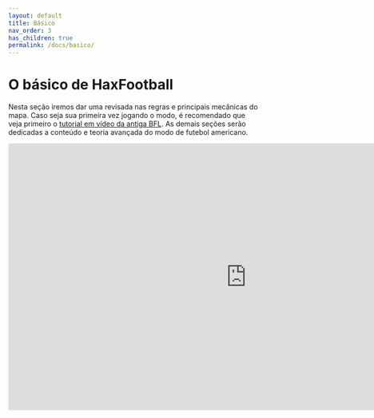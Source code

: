 ```yaml
---
layout: default
title: Básico
nav_order: 3
has_children: true
permalink: /docs/basico/
---
```

<link href="{{ '/css/style.css' | relative_url }}" rel="stylesheet" type="text/css">

# O básico de HaxFootball
Nesta seção iremos dar uma revisada nas regras e principais mecânicas do mapa. Caso seja sua primeira vez jogando o modo, é recomendado que veja primeiro o [tutorial em vídeo da antiga BFL]. As demais seções serão dedicadas a conteúdo e teoria avançada do modo de futebol americano.

<div class="videoWrapper"><iframe width="951" height="535" src="https://www.youtube.com/embed/1p0xwPt5UVo" title="Tutorial • Brazilian Football League" frameborder="0" allow="accelerometer; autoplay; clipboard-write; encrypted-media; gyroscope; picture-in-picture; web-share" allowfullscreen></iframe></div>

[tutorial em vídeo da antiga BFL]: https://www.youtube.com/watch?v=1p0xwPt5UVo